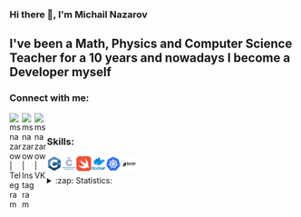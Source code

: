 ### Hi there 👋, I'm Michail Nazarov

<!-- ![](https://komarev.com/ghpvc/?username=msnazarow) -->

## I've been a Math, Physics and Computer Science Teacher for a 10 years and nowadays I become a Developer myself

### Connect with me:

[<img align="left" alt="msnazarow | Telegram" width="22px" src="https://cdn.jsdelivr.net/npm/simple-icons@v3/icons/linkedin.svg" />][telegram]
[<img align="left" alt="msnazarow | Instagram" width="22px" src="https://cdn.jsdelivr.net/npm/simple-icons@v3/icons/instagram.svg" />][instagram]
[<img align="left" alt="msnazarow | VK" width="22px" src="https://cdn.jsdelivr.net/npm/simple-icons@v3/icons/vk.svg" />][vk]

<br />

### Skills:

<img align="left" alt="C++" width="26px" src="https://raw.githubusercontent.com/github/explore/80688e429a7d4ef2fca1e82350fe8e3517d3494d/topics/cpp/cpp.png" />
<img align="left" alt="C" width="26px" src="https://raw.githubusercontent.com/github/explore/80688e429a7d4ef2fca1e82350fe8e3517d3494d/topics/c/c.png" />
<img align="left" alt="Swift" width="26px" src="https://raw.githubusercontent.com/github/explore/80688e429a7d4ef2fca1e82350fe8e3517d3494d/topics/swift/swift.png" />
<img align="left" alt="Docker" width="26px" src="https://raw.githubusercontent.com/github/explore/80688e429a7d4ef2fca1e82350fe8e3517d3494d/topics/docker/docker.png" />
<img align="left" alt="Kubernetes" width="26px" src="https://raw.githubusercontent.com/github/explore/80688e429a7d4ef2fca1e82350fe8e3517d3494d/topics/kubernetes/kubernetes.png" />
<img align="left" alt="Bash" width="26px" src="https://raw.githubusercontent.com/github/explore/80688e429a7d4ef2fca1e82350fe8e3517d3494d/topics/bash/bash.png" />



<br />
<br />



<details>
  <summary>:zap: Statistics:</summary>
   <img align="left" alt="codeSTACKr's GitHub Stats" src="https://github-readme-stats.vercel.app/api/top-langs/?username=msnazarow&langs_count=8&layout=compact" />
    <br />
    <img align="left" alt="codeSTACKr's GitHub Stats" src="https://github-readme-stats.vercel.app/api?username=msnazarow&show_icons=true" />
</details>

[telegram]: https://t.me/thegodofyours/
[instagram]: https://www.instagram.com/thegodofyours/
[vk]: https://vk.com/nazarov_m_s
